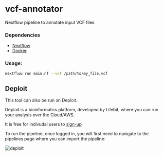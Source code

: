# vcf-annotator

Nextflow pipeline to annotate input VCF files

### Dependencies 
- [Nextflow](https://www.nextflow.io/)
- [Docker](https://www.docker.com/)

### Usage:
```bash
nextflow run main.nf --vcf /path/to/my_file.vcf
```

## Deploit

This tool can also be run on Deploit.

Deploit is a bioinformatics platform, developed by Lifebit, where you can run your analysis over the Cloud/AWS.

It is free for indivudal users to [sign-up](https://deploit.lifebit.ai/register)

To run the pipeline, once logged in, you will first need to navigate to the pipelines page where you can import the pipeline:

![deploit](https://raw.githubusercontent.com/lifebit-ai/ecw-converter/master/images/deploit.png)